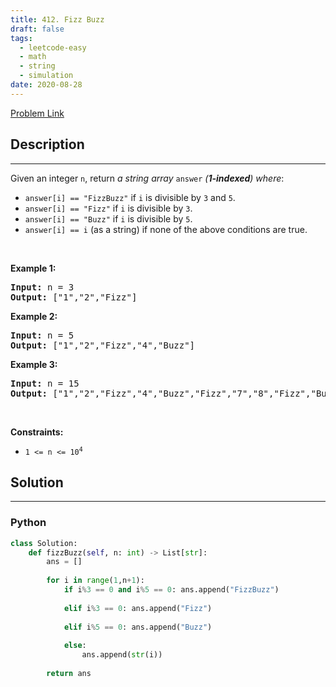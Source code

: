 ```yaml
---
title: 412. Fizz Buzz
draft: false
tags: 
  - leetcode-easy
  - math
  - string
  - simulation
date: 2020-08-28
---
```


[Problem Link](https://leetcode.com/problems/fizz-buzz/)

## Description

---
<p>Given an integer <code>n</code>, return <em>a string array </em><code>answer</code><em> (<strong>1-indexed</strong>) where</em>:</p>

<ul>
	<li><code>answer[i] == &quot;FizzBuzz&quot;</code> if <code>i</code> is divisible by <code>3</code> and <code>5</code>.</li>
	<li><code>answer[i] == &quot;Fizz&quot;</code> if <code>i</code> is divisible by <code>3</code>.</li>
	<li><code>answer[i] == &quot;Buzz&quot;</code> if <code>i</code> is divisible by <code>5</code>.</li>
	<li><code>answer[i] == i</code> (as a string) if none of the above conditions are true.</li>
</ul>

<p>&nbsp;</p>
<p><strong class="example">Example 1:</strong></p>
<pre><strong>Input:</strong> n = 3
<strong>Output:</strong> ["1","2","Fizz"]
</pre><p><strong class="example">Example 2:</strong></p>
<pre><strong>Input:</strong> n = 5
<strong>Output:</strong> ["1","2","Fizz","4","Buzz"]
</pre><p><strong class="example">Example 3:</strong></p>
<pre><strong>Input:</strong> n = 15
<strong>Output:</strong> ["1","2","Fizz","4","Buzz","Fizz","7","8","Fizz","Buzz","11","Fizz","13","14","FizzBuzz"]
</pre>
<p>&nbsp;</p>
<p><strong>Constraints:</strong></p>

<ul>
	<li><code>1 &lt;= n &lt;= 10<sup>4</sup></code></li>
</ul>


## Solution

---
### Python
``` py title='fizz-buzz'
class Solution:
    def fizzBuzz(self, n: int) -> List[str]:
        ans = []
        
        for i in range(1,n+1):
            if i%3 == 0 and i%5 == 0: ans.append("FizzBuzz")
            
            elif i%3 == 0: ans.append("Fizz")
                
            elif i%5 == 0: ans.append("Buzz")
            
            else:
                ans.append(str(i))
        
        return ans
```

